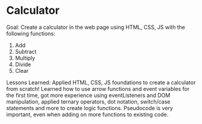 # Calculator

Goal: 
Create a calculator in the web page using HTML, CSS, JS with the following functions:
1) Add
2) Subtract
3) Multiply
4) Divide
5) Clear

Lessons Learned:
Applied HTML, CSS, JS foundations to create a calculator from scratch!  Learned
how to use arrow functions and event variables for the first time, got more
experience using eventListeners and DOM manipulation, applied ternary operators,
dot notation, switch/case statements and more to create logic functions.  Pseudocode
is very important, even when adding on more functions to existing code.